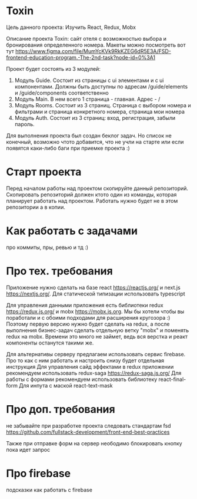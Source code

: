 # Toxin

Цель данного проекта: Изучить React, Redux, Mobx

Описание проекта Toxin: сайт отеля с возможностью выбора и бронирования определенного номера. Макеты можно посмотреть вот тут https://www.figma.com/file/MumYcKVk9RkKZEG6dR5E3A/FSD-frontend-education-program.-The-2nd-task?node-id=0%3A1

Проект будет состоять из 3 модулей:
1. Модуль Guide. Состоит из страницы с ui элементами и с ui компонентами. Должны быть доступны по адресам /guide/elements и /guide/components соответственно
2. Модуль Main. В нем всего 1 страница - главная. Адрес - /
3. Модуль Rooms. Состоит из 3 страниц. Страница с выбором номера и фильтрами и страница конкретного номера, страница мои номера
4. Модуль Auth. Состоит из 3 страниц: вход, регистрация, забыли пароль.

Для выполнения проекта был создан беклог задач. Но список не конечный, возможно чтото добавится, что не учли на старте или если появятся каки-либо баги при приемке проекта :) 

# Старт проекта
Перед началом работы над проектом скопируйте данный репозиторий. Скопировать репозиторий должен ктото один из команды, которая планирует работать над проектом. Работать нужно будет не в этом репозитории а в копии.

# Как работать с задачами
про коммиты, пры, ревью и тд :)

# Про тех. требования
Приложение нужно сделать на базе react https://reactjs.org/ и next.js https://nextjs.org/. Для статической типизации использовать typescript

Для управления данными приложения есть библиотеки redux https://redux.js.org/ и mobx https://mobx.js.org. Мы бы хотели чтобы вы поработали и с обоими подходами для расширения кругозора :) Поэтому первую версию нужно будет сделать на redux, а после выполнения бизнес-задач сделать отдельную ветку "mobx" и поменять redux на mobx. Времени это много не займет, ведь вся верстка и реакт компоненты останутся такими же.

Для альтернативы серверу предлагаем использовать сервис firebase. Про то как с ним работать и настроить снизу будет отдельная инструкция
Для управления сайд эффектами в redux приложении рекомендуем использовать redux-saga https://redux-saga.js.org/
Для работы с формами рекомендуем использовать библиотеку react-final-form
Для инпута с маской react-text-mask

# Про доп. требования
не забывайте при разработке проекта следовать стандартам fsd https://github.com/fullstack-development/front-end-best-practices

Также при отправке форм на сервер неободимо блокировать кнопку пока идет запрос

# Про firebase
подсказки как работать с firebase
